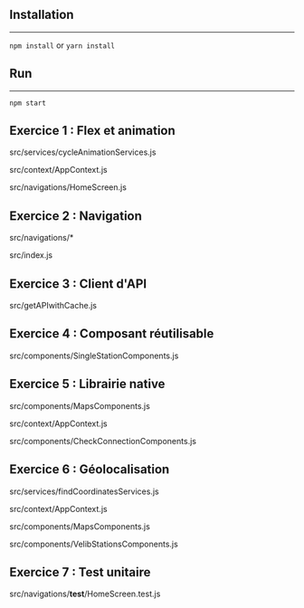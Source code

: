 ## Installation
------------------------------

`npm install` or `yarn install`

## Run
------------------------------

`npm start`

Exercice 1 : Flex et animation
------------------------------
src/services/cycleAnimationServices.js

src/context/AppContext.js

src/navigations/HomeScreen.js

Exercice 2 : Navigation
------------------------------
src/navigations/*

src/index.js

Exercice 3 : Client d'API
------------------------------
src/getAPIwithCache.js

Exercice 4 : Composant réutilisable
------------------------------
src/components/SingleStationComponents.js

Exercice 5 : Librairie native
------------------------------
src/components/MapsComponents.js

src/context/AppContext.js

src/components/CheckConnectionComponents.js

Exercice 6 : Géolocalisation
----------------------------
src/services/findCoordinatesServices.js

src/context/AppContext.js

src/components/MapsComponents.js

src/components/VelibStationsComponents.js

Exercice 7 : Test unitaire
--------------------------
src/navigations/__test__/HomeScreen.test.js
